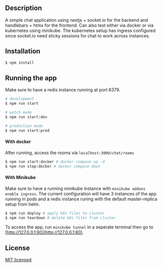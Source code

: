 
## Description

A simple chat application using nestjs + socket.io for the backend and handlebars + htmx for the frontend.
Can also test either via docker or via kubernetes using minikube. The kubernetes setup has ingress configured
since socket.io need sticky sessions for chat to work across instances.

## Installation

```bash
$ npm install
```

## Running the app
Make sure to have a redis instance running at port 6379.

```bash
# development
$ npm run start

# watch mode
$ npm run start:dev

# production mode
$ npm run start:prod
```

#### With docker
After running, access the rooms via `localhost:3000/chat/rooms`
```bash
$ npm run start:docker # docker compose up -d
$ npm run stop:docker # docker compose down
```

#### With Minikube
Make sure to have a running minikube instance with `minikube addons enable ingress`. The current configuration will have
3 instances of the app running in pods and a redis instance runing with the default master-replica setup from helm.

``` bash
$ npm run deploy # apply k8s files to cluster
$ npm run teardown # delete k8s files from cluster
```

To access the app, run `minikube tunnel` in a seperate terminal then go to 
[http://127.0.0.1:80](http://127.0.0.1:80).



## License

[MIT licensed](LICENSE).
